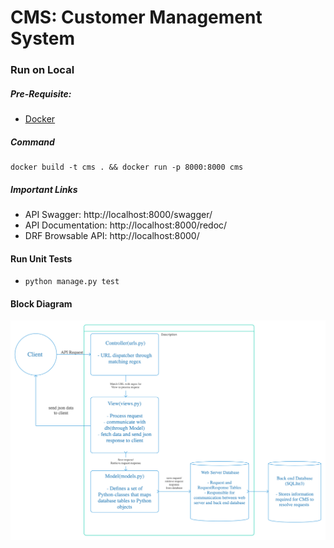 # CMS: Customer Management System

### Run on Local
##### Pre-Requisite:
* [Docker](https://docs.docker.com/engine/install/)

##### Command
```
docker build -t cms . && docker run -p 8000:8000 cms 
```
##### Important Links
* API Swagger: http://localhost:8000/swagger/
* API Documentation: http://localhost:8000/redoc/
* DRF Browsable API: http://localhost:8000/


#### Run Unit Tests
* ```python manage.py test```

#### Block Diagram
![block_diagram](https://github.com/rupesh2192/cms/blob/master/Django.png)
